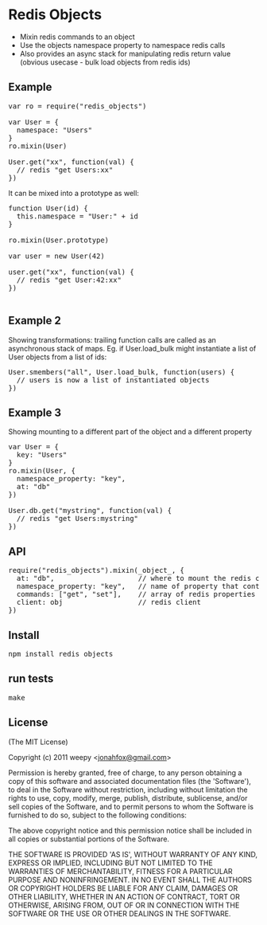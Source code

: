 # Redis Objects


* Mixin redis commands to an object
* Use the objects namespace property to namespace redis calls
* Also provides an async stack for manipulating redis return value (obvious usecase - bulk load objects from redis ids)



## Example

<pre>
var ro = require("redis_objects")

var User = {
  namespace: "Users"
}
ro.mixin(User)

User.get("xx", function(val) {
  // redis "get Users:xx"
})
</pre>

It can be mixed into a prototype as well: 

<pre>
function User(id) {
  this.namespace = "User:" + id
}

ro.mixin(User.prototype)

var user = new User(42)

user.get("xx", function(val) {
  // redis "get User:42:xx" 
})

</pre>

## Example 2

Showing transformations: trailing function calls are called as an asynchronous stack of maps. 
Eg. if User.load_bulk might instantiate a list of User objects from a list of ids: 

<pre>
User.smembers("all", User.load_bulk, function(users) {
  // users is now a list of instantiated objects
})
</pre>

## Example 3

Showing mounting to a different part of the object and a different property

<pre>
var User = {
  key: "Users"
} 
ro.mixin(User, { 
  namespace_property: "key",
  at: "db"
})

User.db.get("mystring", function(val) {
  // redis "get Users:mystring"
})
</pre>

## API

<pre>
require("redis_objects").mixin(_object_, {
  at: "db",                    // where to mount the redis commands (defaults to null => on the object itself)
  namespace_property: "key",   // name of property that contains the namespace (defaults to 'namespace')
  commands: ["get", "set"],    // array of redis properties to mixin (defaults to string commands)
  client: obj                  // redis client
})
</pre>

## Install

<pre>
npm install redis_objects
</pre>

## run tests

<pre>
make
</pre>


## License 

(The MIT License)

Copyright (c) 2011 weepy &lt;jonahfox@gmail.com&gt;

Permission is hereby granted, free of charge, to any person obtaining
a copy of this software and associated documentation files (the
'Software'), to deal in the Software without restriction, including
without limitation the rights to use, copy, modify, merge, publish,
distribute, sublicense, and/or sell copies of the Software, and to
permit persons to whom the Software is furnished to do so, subject to
the following conditions:

The above copyright notice and this permission notice shall be
included in all copies or substantial portions of the Software.

THE SOFTWARE IS PROVIDED 'AS IS', WITHOUT WARRANTY OF ANY KIND,
EXPRESS OR IMPLIED, INCLUDING BUT NOT LIMITED TO THE WARRANTIES OF
MERCHANTABILITY, FITNESS FOR A PARTICULAR PURPOSE AND NONINFRINGEMENT.
IN NO EVENT SHALL THE AUTHORS OR COPYRIGHT HOLDERS BE LIABLE FOR ANY
CLAIM, DAMAGES OR OTHER LIABILITY, WHETHER IN AN ACTION OF CONTRACT,
TORT OR OTHERWISE, ARISING FROM, OUT OF OR IN CONNECTION WITH THE
SOFTWARE OR THE USE OR OTHER DEALINGS IN THE SOFTWARE.